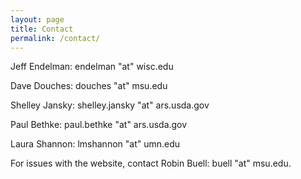 ```yaml
---
layout: page
title: Contact
permalink: /contact/
---
```

Jeff Endelman: endelman "at" wisc.edu

Dave Douches: douches "at" msu.edu

Shelley Jansky: shelley.jansky "at" ars.usda.gov

Paul Bethke: paul.bethke "at" ars.usda.gov

Laura Shannon: lmshannon "at" umn.edu

For issues with the website, contact Robin Buell: buell "at" msu.edu.
